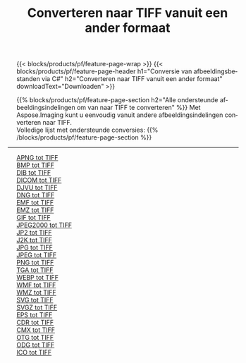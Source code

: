 ﻿---
title: Converteren naar TIFF vanuit een ander formaat 
weight: 3920
url: /nl/net/conversion/to/tiff 
lang: nl
langdirlevel: 2
locales: zh-hans,ja,it,ru,de,es,fr,nl,id,lt,pl,pt,vi,tr,ko,zh-hant,ar,hi,th,sv,cs,uk,he
description: Met behulp van Aspose.Imaging kunt u eenvoudig converteren naar TIFF vanuit een ander formaat
---

{{< blocks/products/pf/feature-page-wrap >}}
{{< blocks/products/pf/feature-page-header h1="Conversie van afbeeldingsbestanden via C#" h2="Converteren naar TIFF vanuit een ander formaat" downloadText="Downloaden" >}}


{{% blocks/products/pf/feature-page-section  h2="Alle ondersteunde afbeeldingsindelingen om van naar TIFF te converteren" %}}
Met Aspose.Imaging kunt u eenvoudig vanuit andere afbeeldingsindelingen converteren naar TIFF.
<br/>
Volledige lijst met ondersteunde conversies:
{{% /blocks/products/pf/feature-page-section %}}
<div class="container-fluid productfamilypage bg-gray">
    <div class="convertypes bg-gray agp-content section">
        <div class="container">
		<hr style="margin-left:-20px;"/>
		<div class="row other-converters">
		    <div class='col-md-2 other-converter remove-lp remove-rp'><a href="/imaging/nl/net/conversion/apng-to-tiff" >APNG tot TIFF</a></div>
<div class='col-md-2 other-converter remove-lp remove-rp'><a href="/imaging/nl/net/conversion/bmp-to-tiff" >BMP tot TIFF</a></div>
<div class='col-md-2 other-converter remove-lp remove-rp'><a href="/imaging/nl/net/conversion/dib-to-tiff" >DIB tot TIFF</a></div>
<div class='col-md-2 other-converter remove-lp remove-rp'><a href="/imaging/nl/net/conversion/dicom-to-tiff" >DICOM tot TIFF</a></div>
<div class='col-md-2 other-converter remove-lp remove-rp'><a href="/imaging/nl/net/conversion/djvu-to-tiff" >DJVU tot TIFF</a></div>
<div class='col-md-2 other-converter remove-lp remove-rp'><a href="/imaging/nl/net/conversion/dng-to-tiff" >DNG tot TIFF</a></div>
<div class='col-md-2 other-converter remove-lp remove-rp'><a href="/imaging/nl/net/conversion/emf-to-tiff" >EMF tot TIFF</a></div>
<div class='col-md-2 other-converter remove-lp remove-rp'><a href="/imaging/nl/net/conversion/emz-to-tiff" >EMZ tot TIFF</a></div>
<div class='col-md-2 other-converter remove-lp remove-rp'><a href="/imaging/nl/net/conversion/gif-to-tiff" >GIF tot TIFF</a></div>
<div class='col-md-2 other-converter remove-lp remove-rp'><a href="/imaging/nl/net/conversion/jpeg2000-to-tiff" >JPEG2000 tot TIFF</a></div>
<div class='col-md-2 other-converter remove-lp remove-rp'><a href="/imaging/nl/net/conversion/jp2-to-tiff" >JP2 tot TIFF</a></div>
<div class='col-md-2 other-converter remove-lp remove-rp'><a href="/imaging/nl/net/conversion/j2k-to-tiff" >J2K tot TIFF</a></div>
<div class='col-md-2 other-converter remove-lp remove-rp'><a href="/imaging/nl/net/conversion/jpg-to-tiff" >JPG tot TIFF</a></div>
<div class='col-md-2 other-converter remove-lp remove-rp'><a href="/imaging/nl/net/conversion/jpeg-to-tiff" >JPEG tot TIFF</a></div>
<div class='col-md-2 other-converter remove-lp remove-rp'><a href="/imaging/nl/net/conversion/png-to-tiff" >PNG tot TIFF</a></div>
<div class='col-md-2 other-converter remove-lp remove-rp'><a href="/imaging/nl/net/conversion/tga-to-tiff" >TGA tot TIFF</a></div>
<div class='col-md-2 other-converter remove-lp remove-rp'><a href="/imaging/nl/net/conversion/webp-to-tiff" >WEBP tot TIFF</a></div>
<div class='col-md-2 other-converter remove-lp remove-rp'><a href="/imaging/nl/net/conversion/wmf-to-tiff" >WMF tot TIFF</a></div>
<div class='col-md-2 other-converter remove-lp remove-rp'><a href="/imaging/nl/net/conversion/wmz-to-tiff" >WMZ tot TIFF</a></div>
<div class='col-md-2 other-converter remove-lp remove-rp'><a href="/imaging/nl/net/conversion/svg-to-tiff" >SVG tot TIFF</a></div>
<div class='col-md-2 other-converter remove-lp remove-rp'><a href="/imaging/nl/net/conversion/svgz-to-tiff" >SVGZ tot TIFF</a></div>
<div class='col-md-2 other-converter remove-lp remove-rp'><a href="/imaging/nl/net/conversion/eps-to-tiff" >EPS tot TIFF</a></div>
<div class='col-md-2 other-converter remove-lp remove-rp'><a href="/imaging/nl/net/conversion/cdr-to-tiff" >CDR tot TIFF</a></div>
<div class='col-md-2 other-converter remove-lp remove-rp'><a href="/imaging/nl/net/conversion/cmx-to-tiff" >CMX tot TIFF</a></div>
<div class='col-md-2 other-converter remove-lp remove-rp'><a href="/imaging/nl/net/conversion/otg-to-tiff" >OTG tot TIFF</a></div>
<div class='col-md-2 other-converter remove-lp remove-rp'><a href="/imaging/nl/net/conversion/odg-to-tiff" >ODG tot TIFF</a></div>
<div class='col-md-2 other-converter remove-lp remove-rp'><a href="/imaging/nl/net/conversion/ico-to-tiff" >ICO tot TIFF</a></div>
                </div>
        </div>
    </div>
</div>
<br/>

